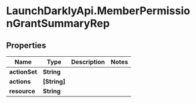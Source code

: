 # LaunchDarklyApi.MemberPermissionGrantSummaryRep

## Properties

Name | Type | Description | Notes
------------ | ------------- | ------------- | -------------
**actionSet** | **String** |  | 
**actions** | **[String]** |  | 
**resource** | **String** |  | 


